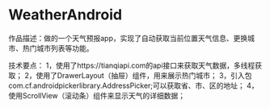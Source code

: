 # WeatherAndroid

作品描述：做的一个天气预报app，实现了自动获取当前位置天气信息、更换城市、热门城市列表等功能。

技术要点：
1，使用了https://tianqiapi.com的api接口来获取天气数据，多线程获取；
2，使用了DrawerLayout（抽屉）组件，用来展示热门城市；
3，引入包 com.cf.androidpickerlibrary.AddressPicker;可以获取省、市、区的地址；
4，使用ScrollView（滚动条）组件来显示天气的详细数据；
